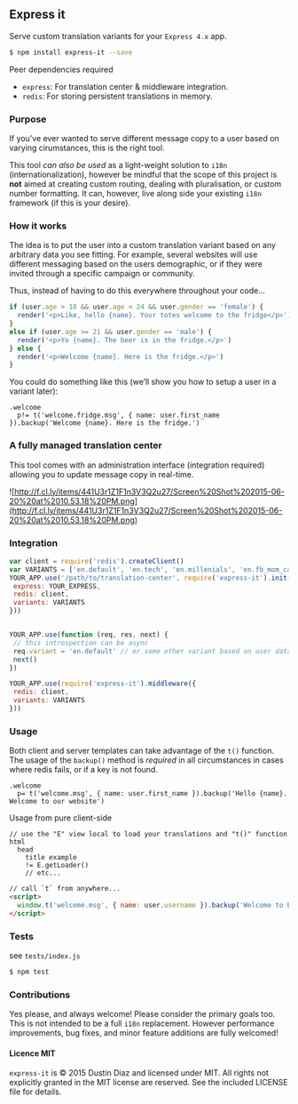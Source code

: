 ## Express it
Serve custom translation variants for your `Express 4.x` app.

``` sh
$ npm install express-it --save
```

Peer dependencies required
 - `express`: For translation center & middleware integration.
 - `redis`: For storing persistent translations in memory.

### Purpose
If you’ve ever wanted to serve different message copy to a user based on varying cirumstances, this is the right tool.

This tool *can also be used* as a light-weight solution to `i18n` (internationalization), however be mindful that the scope of this project is **not** aimed at creating custom routing, dealing with pluralisation, or custom number formatting. It can, however, live along side your existing `i18n` framework (if this is your desire).

### How it works
The idea is to put the user into a custom translation variant based on any arbitrary data you see fitting. For example, several websites will use different messaging based on the users demographic, or if they were invited through a specific campaign or community.

Thus, instead of having to do this everywhere throughout your code...

``` js
if (user.age > 18 && user.age < 24 && user.gender == 'female') {
  render('<p>Like, hello {name}. Your totes welcome to the fridge</p>')
}
else if (user.age >= 21 && user.gender == 'male') {
  render('<p>Yo {name}. The beer is in the fridge.</p>')
} else {
  render('<p>Welcome {name}. Here is the fridge.</p>')
}
```

You could do something like this (we’ll show you how to setup a user in a variant later):

``` jade
.welcome
  p!= t('welcome.fridge.msg', { name: user.first_name }).backup('Welcome {name}. Here is the fridge.')
```

### A fully managed translation center
This tool comes with an administration interface (integration required) allowing you to update message copy in real-time.

![http://f.cl.ly/items/441U3r1Z1F1n3V3Q2u27/Screen%20Shot%202015-06-20%20at%2010.53.18%20PM.png](http://f.cl.ly/items/441U3r1Z1F1n3V3Q2u27/Screen%20Shot%202015-06-20%20at%2010.53.18%20PM.png)


### Integration

 ``` javascript
var client = require('redis').createClient()
var VARIANTS = ['en.default', 'en.tech', 'en.millenials', 'en.fb_mom_campaign', 'en.pinterest_users']
YOUR_APP.use('/path/to/translation-center', require('express-it').init({
  express: YOUR_EXPRESS,
  redis: client,
  variants: VARIANTS
}))


YOUR_APP.use(function (req, res, next) {
  // this introspection can be async
  req.variant = 'en.default' // or some other variant based on user data
  next()
})

YOUR_APP.use(require('express-it').middleware({
  redis: client,
  variants: VARIANTS
}))
```

### Usage
Both client and server templates can take advantage of the `t()` function. The usage of the `backup()` method is *required* in all circumstances in cases where redis fails, or if a key is not found.

``` jade
.welcome
  p= t('welcome.msg', { name: user.first_name }).backup('Hello {name}. Welcome to our website')
```

 Usage from pure client-side

``` jade
// use the "E" view local to load your translations and "t()" function
html
  head
    title example
    != E.getLoader()
    // etc...
```

``` html
// call `t` from anywhere...
<script>
  window.t('welcome.msg', { name: user.username }).backup('Welcome to Example.com')
</script>
```

### Tests
see `tests/index.js`

``` sh
$ npm test
```

### Contributions
Yes please, and always welcome! Please consider the primary goals too. This is not intended to be a full `i18n` replacement. However performance improvements, bug fixes, and minor feature additions are fully welcomed!

#### Licence MIT

`express-it` is © 2015 Dustin Diaz and licensed under MIT. All rights not explicitly granted in the MIT license are reserved. See the included LICENSE file for details.
